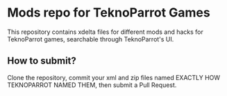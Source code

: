 # Mods repo for TeknoParrot Games
This repository contains xdelta files for different mods and hacks for TeknoParrot games, searchable through TeknoParrot's UI.

## How to submit?
Clone the repository, commit your xml and zip files named EXACTLY HOW TEKNOPARROT NAMED THEM, then submit a Pull Request.